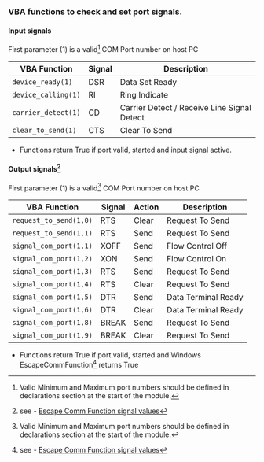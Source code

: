 ### VBA functions to check and set port signals.

#### Input signals


First parameter (1) is a valid[^1] COM Port number on host PC

| VBA Function                  | Signal | Description                                  |
| ------------------------------|------- | ---------------------------------------------|
| `device_ready(1)`             | DSR    | Data Set Ready                               |
| `device_calling(1)`           | RI     | Ring Indicate                                |
| `carrier_detect(1)`           | CD     | Carrier Detect / Receive Line Signal Detect  |
| `clear_to_send(1)`            | CTS    | Clear To Send                                |  
 
 * Functions return True if port valid, started and input signal active.

#### Output signals[^2]

First parameter (1) is a valid[^1] COM Port number on host PC

| VBA Function                  | Signal | Action | Description                          |
| ------------------------------|------- | -------|--------------------------------------|
| `request_to_send(1,0)`        | RTS    |  Clear | Request To Send                      |
| `request_to_send(1,1)`        | RTS    |  Send  | Request To Send                      |
| `signal_com_port(1,1)`        | XOFF   |  Send  | Flow Control Off                     |
| `signal_com_port(1,2)`        | XON    |  Send  | Flow Control On                      |
| `signal_com_port(1,3)`        | RTS    |  Send  | Request To Send                      |
| `signal_com_port(1,4)`        | RTS    |  Clear | Request To Send                      |
| `signal_com_port(1,5)`        | DTR    |  Send  | Data Terminal Ready                  |
| `signal_com_port(1,6)`        | DTR    |  Clear | Data Terminal Ready                  |
| `signal_com_port(1,8)`        | BREAK  |  Send  | Request To Send                      |
| `signal_com_port(1,9)`        | BREAK  |  Clear | Request To Send                      |

 * Functions return True if port valid, started and Windows EscapeCommFunction[^2] returns True 

[^1]: Valid Minimum and Maximum port numbers should be defined in declarations section at the start of the module.
[^2]: see - [Escape Comm Function signal values](https://docs.microsoft.com/en-us/windows/win32/api/winbase/nf-winbase-escapecommfunction)

